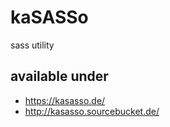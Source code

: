 # kaSASSo
sass utility

## available under 
- https://kasasso.de/
- http://kasasso.sourcebucket.de/
